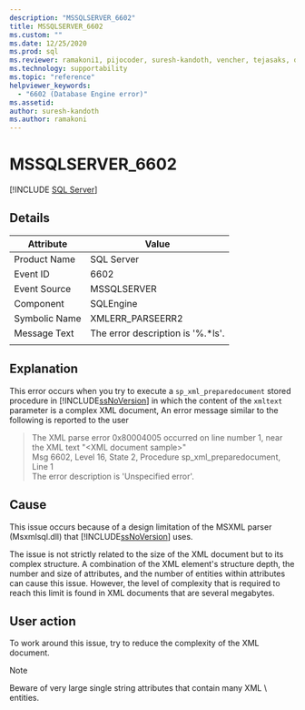 ```yaml
---
description: "MSSQLSERVER_6602"
title: MSSQLSERVER_6602
ms.custom: ""
ms.date: 12/25/2020
ms.prod: sql
ms.reviewer: ramakoni1, pijocoder, suresh-kandoth, vencher, tejasaks, docast
ms.technology: supportability
ms.topic: "reference"
helpviewer_keywords: 
  - "6602 (Database Engine error)"
ms.assetid: 
author: suresh-kandoth
ms.author: ramakoni
---
```

# MSSQLSERVER_6602
 [!INCLUDE [SQL Server](../../includes/applies-to-version/sqlserver.md)]

## Details

|Attribute|Value|
|---|---|
|Product Name|SQL Server|
|Event ID|6602|
|Event Source|MSSQLSERVER|
|Component|SQLEngine|
|Symbolic Name|XMLERR_PARSEERR2|
|Message Text|The error description is '%.*ls'.|
||

## Explanation

This error occurs when you try to execute a `sp_xml_preparedocument` stored procedure in [!INCLUDE[ssNoVersion](../../includes/ssnoversion-md.md)] in which the content of the `xmltext` parameter is a complex XML document, An error message similar to the following is reported to the user

> The XML parse error 0x80004005 occurred on line number 1, near the XML text "\<XML document sample>"  
Msg 6602, Level 16, State 2, Procedure sp_xml_preparedocument, Line 1  
The error description is 'Unspecified error'.

## Cause

This issue occurs because of a design limitation of the MSXML parser (Msxmlsql.dll) that [!INCLUDE[ssNoVersion](../../includes/ssnoversion-md.md)] uses.

The issue is not strictly related to the size of the XML document but to its complex structure. A combination of the XML element's structure depth, the number and size of attributes, and the number of entities within attributes can cause this issue. However, the level of complexity that is required to reach this limit is found in XML documents that are several megabytes.

## User action

To work around this issue, try to reduce the complexity of the XML document.

> [!NOTE]
> Beware of very large single string attributes that contain many XML \ entities.
